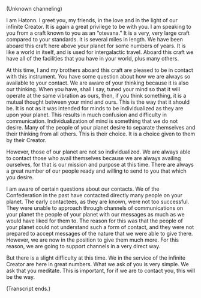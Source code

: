 <p class="channel-type">(Unknown channeling)</p>
<p>I am Hatonn. I greet you, my friends, in the love and in the light of our infinite Creator. It is again a great privilege to be with you. I am speaking to you from a craft known to you as an “otevana.” It is a very, very large craft compared to your standards. It is several miles in length. We have been aboard this craft here above your planet for some numbers of years. It is like a world in itself, and is used for intergalactic travel. Aboard this craft we have all of the facilities that you have in your world, plus many others.</p>
<p>At this time, I and my brothers aboard this craft are pleased to be in contact with this instrument. You have some question about how we are always so available to your contact. We are aware of your thinking because it is also our thinking. When you have, shall I say, tuned your mind so that it will operate at the same vibration as ours, then, if you think something, it is a mutual thought between your mind and ours. This is the way that it should be. It is not as it was intended for minds to be individualized as they are upon your planet. This results in much confusion and difficulty in communication. Individualization of mind is something that we do not desire. Many of the people of your planet desire to separate themselves and their thinking from all others. This is their choice. It is a choice given to them by their Creator.</p>
<p>However, those of our planet are not so individualized. We are always able to contact those who avail themselves because we are always availing ourselves, for that is our mission and purpose at this time. There are always a great number of our people ready and willing to send to you that which you desire.</p>
<p>I am aware of certain questions about our contacts. We of the Confederation in the past have contacted directly many people on your planet. The early contactees, as they are known, were not too successful. They were unable to approach through channels of communications on your planet the people of your planet with our messages as much as we would have liked for them to. The reason for this was that the people of your planet could not understand such a form of contact, and they were not prepared to accept messages of the nature that we were able to give there. However, we are now in the position to give them much more. For this reason, we are going to support channels in a very direct way.</p>
<p>But there is a slight difficulty at this time. We in the service of the infinite Creator are here in great numbers. What we ask of you is very simple. We ask that you meditate. This is important, for if we are to contact you, this will be the way.</p>
<p class="comment">(Transcript ends.)</p>